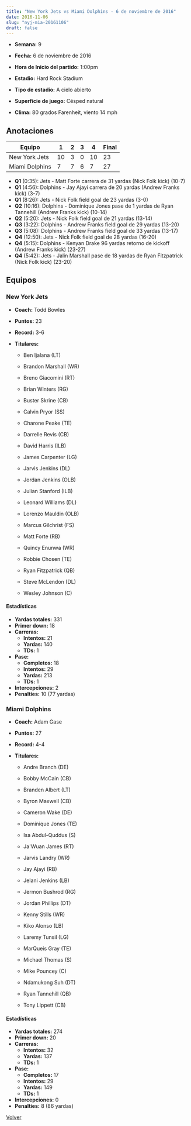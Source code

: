 ```yaml
---
title: "New York Jets vs Miami Dolphins - 6 de noviembre de 2016"
date: 2016-11-06
slug: "nyj-mia-20161106"
draft: false
---
```


* **Semana:** 9
* **Fecha:** 6 de noviembre de 2016

* **Hora de Inicio del partido:** 1:00pm
* **Estadio:** Hard Rock Stadium
* **Tipo de estadio:** A cielo abierto
* **Superficie de juego:** Césped natural
* **Clima:** 80 grados Farenheit, viento 14 mph





## Anotaciones
| Equipo | 1 | 2 | 3 | 4 | Final |
|--------|---|---|---|---|-------|
| New York Jets  | 10 | 3 | 0 | 10  | 23 |
| Miami Dolphins  | 7 | 7 | 6 | 7  | 27 |
* **Q1** (0:35): Jets - Matt Forte carrera de 31 yardas (Nick Folk kick) (10-7)
* **Q1** (4:56): Dolphins - Jay Ajayi carrera de 20 yardas (Andrew Franks kick) (3-7)
* **Q1** (8:26): Jets - Nick Folk field goal de 23 yardas (3-0)
* **Q2** (10:16): Dolphins - Dominique Jones pase de 1 yardas de Ryan Tannehill (Andrew Franks kick) (10-14)
* **Q2** (5:20): Jets - Nick Folk field goal de 21 yardas (13-14)
* **Q3** (3:22): Dolphins - Andrew Franks field goal de 29 yardas (13-20)
* **Q3** (5:08): Dolphins - Andrew Franks field goal de 33 yardas (13-17)
* **Q4** (12:50): Jets - Nick Folk field goal de 28 yardas (16-20)
* **Q4** (5:15): Dolphins - Kenyan Drake 96 yardas retorno de kickoff (Andrew Franks kick) (23-27)
* **Q4** (5:42): Jets - Jalin Marshall pase de 18 yardas de Ryan Fitzpatrick (Nick Folk kick) (23-20)


## Equipos


### New York Jets
* **Coach:** Todd Bowles
* **Puntos:** 23
* **Record:** 3-6
* **Titulares:** 

  * Ben Ijalana (LT) 

  * Brandon Marshall (WR) 

  * Breno Giacomini (RT) 

  * Brian Winters (RG) 

  * Buster Skrine (CB) 

  * Calvin Pryor (SS) 

  * Charone Peake (TE) 

  * Darrelle Revis (CB) 

  * David Harris (ILB) 

  * James Carpenter (LG) 

  * Jarvis Jenkins (DL) 

  * Jordan Jenkins (OLB) 

  * Julian Stanford (ILB) 

  * Leonard Williams (DL) 

  * Lorenzo Mauldin (OLB) 

  * Marcus Gilchrist (FS) 

  * Matt Forte (RB) 

  * Quincy Enunwa (WR) 

  * Robbie Chosen (TE) 

  * Ryan Fitzpatrick (QB) 

  * Steve McLendon (DL) 

  * Wesley Johnson (C) 

#### Estadísticas
* **Yardas totales:** 331
* **Primer down:** 18
* **Carreras:**
  * **Intentos:** 21
  * **Yardas:** 140
  * **TDs:** 1
* **Pase:**
  * **Completos:** 18
  * **Intentos:** 29
  * **Yardas:** 213
  * **TDs:** 1
* **Intercepciones:** 2
* **Penalties:** 10 (77 yardas)

### Miami Dolphins
* **Coach:** Adam Gase
* **Puntos:** 27
* **Record:** 4-4
* **Titulares:** 

  * Andre Branch (DE) 

  * Bobby McCain (CB) 

  * Branden Albert (LT) 

  * Byron Maxwell (CB) 

  * Cameron Wake (DE) 

  * Dominique Jones (TE) 

  * Isa Abdul-Quddus (S) 

  * Ja'Wuan James (RT) 

  * Jarvis Landry (WR) 

  * Jay Ajayi (RB) 

  * Jelani Jenkins (LB) 

  * Jermon Bushrod (RG) 

  * Jordan Phillips (DT) 

  * Kenny Stills (WR) 

  * Kiko Alonso (LB) 

  * Laremy Tunsil (LG) 

  * MarQueis Gray (TE) 

  * Michael Thomas (S) 

  * Mike Pouncey (C) 

  * Ndamukong Suh (DT) 

  * Ryan Tannehill (QB) 

  * Tony Lippett (CB) 

#### Estadísticas
* **Yardas totales:** 274
* **Primer down:** 20
* **Carreras:**
  * **Intentos:** 32
  * **Yardas:** 137
  * **TDs:** 1
* **Pase:**
  * **Completos:** 17
  * **Intentos:** 29
  * **Yardas:** 149
  * **TDs:** 1
* **Intercepciones:** 0
* **Penalties:** 8 (86 yardas)


[Volver](/historia/2016)
